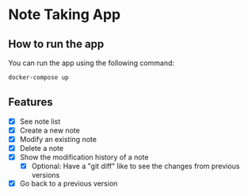 # Note Taking App

## How to run the app

You can run the app using the following command:

```bash
docker-compose up
```

## Features
- [x] See note list
- [x] Create a new note
- [x] Modify an existing note
- [x] Delete a note
- [x] Show the modification history of a note
  - [x] Optional: Have a "git diff" like to see the changes from previous versions
- [x] Go back to a previous version
